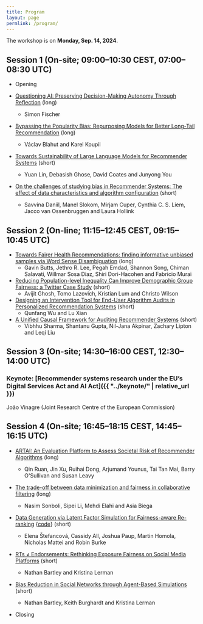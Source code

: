 ```yaml
---
title: Program
layout: page
permlink: /program/
---
```


The workshop is on **Monday, Sep. 14, 2024**.

## Session 1 (On-site; 09:00–10:30 CEST, 07:00–08:30 UTC)

* Opening

* [Questioning AI: Preserving Decision-Making Autonomy Through Reflection](https://arxiv.org/abs/2409.10250) (long)
	* Simon Fischer
* [Bypassing the Popularity Bias: Repurposing Models for Better Long-Tail Recommendation](https://github.com/seznam/facctrec2024/blob/main/bypassing_the_popularity_bias_arxiv_preview.pdf) (long)
	* Václav Blahut and Karel Koupil
* [Towards Sustainability of Large Language Models for Recommender Systems](https://www.researchgate.net/publication/384104029_Towards_Sustainability_of_Large_Language_Models_for_Recommender_Systems) (short)
	* Yuan Lin, Debasish Ghose, David Coates and Junyong You
* [On the challenges of studying bias in Recommender Systems: The effect of data characteristics and algorithm configuration](https://arxiv.org/abs/2409.08046) (short)
	* Savvina Daniil, Manel Slokom, Mirjam Cuper, Cynthia C. S. Liem, Jacco van Ossenbruggen and Laura Hollink

## Session 2 (On-line; 11:15–12:45 CEST, 09:15–10:45 UTC)

* [Towards Fairer Health Recommendations: finding informative unbiased samples via Word Sense Disambiguation](https://arxiv.org/abs/2409.07424) (long)
	* Gavin Butts, Jethro R. Lee, Pegah Emdad, Shannon Song, Chiman Salavati, Willmar Sosa Diaz, Shiri Dori-Hacohen and Fabricio Murai
* [Reducing Population-level Inequality Can Improve Demographic Group Fairness: a Twitter Case Study](https://arxiv.org/abs/2409.08135) (short)
	* Avijit Ghosh, Tomo Lazovich, Kristian Lum and Christo Wilson
* [Designing an Intervention Tool for End-User Algorithm Audits in Personalized Recommendation Systems](https://arxiv.org/abs/2409.13176) (short)
	* Qunfang Wu and Lu Xian
* [A Unified Causal Framework for Auditing Recommender Systems](https://arxiv.org/abs/2409.13210) (short)
	* Vibhhu Sharma, Shantanu Gupta, Nil-Jana Akpinar, Zachary Lipton and Leqi Liu

## Session 3 (On-site; 14:30–16:00 CEST, 12:30–14:00 UTC)

### Keynote: [Recommender systems research under the EU’s Digital Services Act and AI Act]({{ "../keynote/" | relative_url }})

João Vinagre (Joint Research Centre of the European Commission)

## Session 4 (On-site; 16:45–18:15 CEST, 14:45–16:15 UTC)

* [ARTAI: An Evaluation Platform to Assess Societal Risk of Recommender Algorithms](http://arxiv.org/abs/2409.12396) (long)
	* Qin Ruan, Jin Xu, Ruihai Dong, Arjumand Younus, Tai Tan Mai, Barry O'Sullivan and Susan Leavy
* [The trade-off between data minimization and fairness in collaborative filtering](https://www.researchgate.net/publication/384153008_The_trade-off_between_data_minimization_and_fairness_in_collaborative_filtering) (long)
	* Nasim Sonboli, Sipei Li, Mehdi Elahi and Asia Biega
* [Data Generation via Latent Factor Simulation for Fairness-aware Re-ranking](https://arxiv.org/abs/2409.14078) {[code](https://github.com/that-recsys-lab/lafs)} (short)
	* Elena Štefancová, Cassidy All, Joshua Paup, Martin Homola, Nicholas Mattei and Robin Burke
* [RTs ≠ Endorsements: Rethinking Exposure Fairness on Social Media Platforms](https://arxiv.org/abs/2409.13237) (short)
	* Nathan Bartley and Kristina Lerman
* [Bias Reduction in Social Networks through Agent-Based Simulations](https://arxiv.org/abs/2409.16558) (short)
	* Nathan Bartley, Keith Burghardt and Kristina Lerman

* Closing
